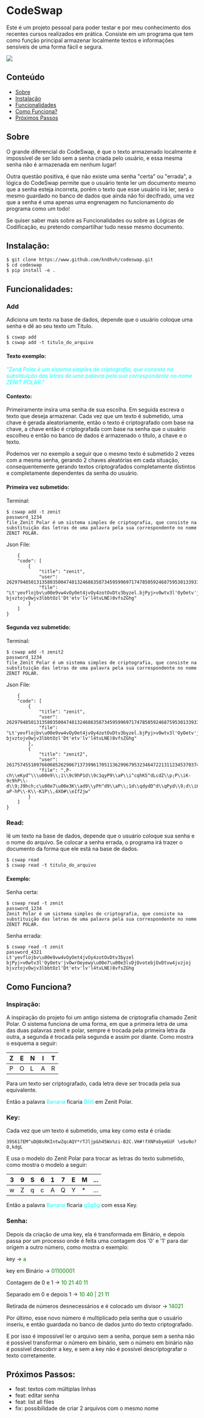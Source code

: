 # CodeSwap

Este é um projeto pessoal para poder testar e por meu conhecimento dos recentes cursos realizados em prática.
Consiste em um programa que tem como função principal armazenar localmente textos e informações sensíveis de uma forma fácil e segura.

![](codeswap-showcase.gif)

## Conteúdo
* [Sobre](#Sobre)
* [Instalação](#Instalação)
* [Funcionalidades](#Funcionalidades)
* [Como Funciona?](#Como-Funciona?)
* [Próximos Passos](#Próximos-Passos)

## Sobre

O grande diferencial do CodeSwap, é que o texto armazenado localmente é impossível de ser lido sem a senha criada pelo usuário, e essa mesma senha não é armazenada em nenhum lugar!


Outra questão positiva, é que não existe uma senha "certa" ou "errada", a lógica do CodeSwap permite que o usuário tente ler um documento mesmo que a senha esteja incorreta, porém o texto que esse usuário irá ler, será o mesmo guardado no banco de dados que ainda não foi decifrado, uma vez que a senha é uma apenas uma engrenagem no funcionamento do programa como um todo!


Se quiser saber mais sobre as Funcionalidades ou sobre as Lógicas de Codificação, eu pretendo compartilhar tudo nesse 
mesmo documento.

## Instalação:

    $ git clone https://www.github.com/kndhvh/codeswap.git
    $ cd codeswap
    $ pip install -e .

## Funcionalidades:
### Add

Adiciona um texto na base de dados, depende que o usuário coloque uma senha e dê ao seu texto um Título.

    $ cswap add
    $ cswap add -t titulo_do_arquivo

#### Texto exemplo:
 
 
<span style="color:cyan">*"Zenit Polar é um sistema simples de criptografia, que consiste na substituição das letras de uma palavra pela sua correspondente no nome ZENIT POLAR."*</span>

#### Contexto:

Primeiramente insira uma senha de sua escolha. Em seguida escreva o texto que deseja armazenar.
Cada vez que um texto é submetido, uma chave é gerada aleatoriamente, então o texto é criptografado com base na chave, a chave então é criptografada com base na senha que o usuário escolheu e então no banco de dados é armazenado o título, a chave e o texto.

Podemos ver no exemplo a seguir que o mesmo texto é submetido 2 vezes com a mesma senha, gerando 2 chaves aleatórias em cada situação,
consequentemente gerando textos criptografados completamente distintos e completamente dependentes da senha do usuário.

#### Primeira vez submetido:

Terminal:

    $ cswap add -t zenit
    password_1234
    file_Zenit Polar é um sistema simples de criptografia, que consiste na substituição das letras de uma palavra pela sua correspondente no nome ZENIT POLAR.

Json File:

        {
        "code": [
            {
                "title": "zenit",
                "user": 262979485013135803500474813246863587345959969717478505924687595301339316512807340426346468772743803575761683854513764250747205931588213829678260361427059235872336795191486371162345610139981254042634757911234636115311111123697923577239486397062511248097588332281434659439210517062380591935915758722266986851111111250553357911111508607191359146346358946744039158685124685111234374,
                "file": "Lt'yevflojbv\u00e9vw4vOyOet4jvOy4zotOvDtv3byzel.bjPyj>v0wtv3l'OyOetv'jvOwrOeyewy\u00e7\u00e3lvDjOvotebjOvDtvw4jvzjoj bjvztojvOwjv3lbbtOzl'Dt'etv'lv'l4tvLNE)8vfsZGhg"
            }
        ]
    }

#### Segunda vez submetido:

Terminal:

    $ cswap add -t zenit2     
    password_1234
    file_Zenit Polar é um sistema simples de criptografia, que consiste na substituição das letras de uma palavra pela sua correspondente no nome ZENIT POLAR.

Json File:

        {
        "code": [
            {
                "title": "zenit",
                "user": 262979485013135803500474813246863587345959969717478505924687595301339316512807340426346468772743803575761683854513764250747205931588213829678260361427059235872336795191486371162345610139981254042634757911234636115311111123697923577239486397062511248097588332281434659439210517062380591935915758722266986851111111250553357911111508607191359146346358946744039158685124685111234374,
                "file": "Lt'yevflojbv\u00e9vw4vOyOet4jvOy4zotOvDtv3byzel.bjPyj>v0wtv3l'OyOetv'jvOwrOeyewy\u00e7\u00e3lvDjOvotebjOvDtvw4jvzjoj bjvztojvOwjv3lbbtOzl'Dt'etv'lv'l4tvLNE)8vfsZGhg"
            },
            {
                "title": "zenit2",
                "user": 2617574551097660685262906713739961705113629967953234647221311234537037477040056111025259822919274012932418299921704240193285824257299963452357821434771758072048220974523574634770279530158742854043747580591911111248245531111248109791123453591586974511234512480853595216057467279103746394471235761155618599137148524685234512369791113579111135914512594527463825482569941819680548374,
                "file": ",P-ch\\eKyd^\\\u00e9\\;1\\9c9hP1d\\9c1qyP9\\aP\\i^cqhKS^dLcdZ\\p;P\\iK-9c9hP\\-d\\9;J9hch;c\u00e7\u00e3K\\ad9\\yPh^d9\\aP\\;1d\\qdydD^d\\qPyd\\9;d\\iK^^P9qK-aP-hP\\-K\\-K1P\\,4XO#\\eIf2jw"
            }
        ]
    }
    
 
### Read:
 
lê um texto na base de dados, depende que o usuário coloque sua senha e o nome do arquivo. Se colocar a senha errada, o programa irá trazer o documento da forma que ele está na base de dados.

    $ cswap read
    $ cswap read -t titulo_do_arquivo
 
#### Exemplo:
 
Senha certa:
    
    $ cswap read -t zenit
    password_1234
    Zenit Polar é um sistema simples de criptografia, que consiste na substituição das letras de uma palavra pela sua correspondente no nome ZENIT POLAR.
 
Senha errada:
    
    $ cswap read -t zenit
    password_4321
    Lt'yevflojbv\u00e9vw4vOyOet4jvOy4zotOvDtv3byzel bjPyj>v0wtv3l'OyOetv'jvOwrOeyewy\u00e7\u00e3lvDjOvotebjOvDtvw4jvzjoj bjvztojvOwjv3lbbtOzl'Dt'etv'lv'l4tvLNE)8vfsZGhg
 
 
 
## Como Funciona?
 
 
### Inspiração:
 
A inspiração do projeto foi um antigo sistema de criptografia chamado Zenit Polar. O sistema funciona de uma forma, em que a primeira letra de uma das duas palavras zenit e polar, sempre é trocada pela primeira letra da outra, a segunda é trocada pela segunda e assim por diante. Como mostra o esquema a seguir:
 
| Z   | E   | N   | I   | T   |
| --- | --- | --- | --- | --- |
| P   | O   | L   | A   | R   |
 
 
Para um texto ser criptografado, cada letra deve ser trocada pela sua equivalente.
 
Então a palavra <span style="color:cyan">Banana</span> ficaria <span style="color:cyan">Bilili</span> em Zenit Polar.
 
### Key:
 
Cada vez que um texto é submetido, uma key como esta é criada:
 
    39S617EM^uD@8sRKIntwZqcAQY*rTJljp&h45Wx%zi-B2C.VH#!fXNPabymGUF \e$v0o?O,kdgL
 
E usa o modelo do Zenit Polar para trocar as letras do texto submetido, como mostra o modelo a seguir:
 
| 3   | 9   | S   | 6   | 1   | 7   | E   | M   | ... |
| --- | --- | --- | --- | --- | --- | --- | --- | --- |
| w   | Z   | q   | c   | A   | Q   | Y   | *   | ... |
 
 
Então a palavra <span style="color:cyan">Banana</span> ficaria <span style="color:cyan"> g5g5g</span> com essa Key.
 
 
### Senha:
 
 
 
Depois da criação de uma key, ela é transformada em Binário, e depois passa por um processo onde é feita uma contagem dos '0' e '1' para dar origem a outro número, como mostra o exemplo:
 
 
key -> <span style="color:green">a</span>
 
key em Binário -> <span style="color:green">01100001</span>
 
Contagem de 0 e 1 ->  <span style="color:green">10 21 40 11</span>
 
Separado em 0 e depois 1 ->  <span style="color:green">10 40 | 21 11</span>
 
Retirada de números desnecessários e é colocado um divisor ->  <span style="color:green">14021</span>
 
 
Por último, esse novo número é multiplicado pela senha que o usuário inseriu, e então guardada no banco de dados junto do texto criptografado.
 
E por isso é impossível ler o arquivo sem a senha, porque sem a senha não é possível transformar o número em binário, sem o número em binário não é possível descobrir a key, e sem a key não é possível descriptografar o texto corretamente.
 
## Próximos Passos:
- feat: textos com múltiplas linhas
- feat: editar senha
- feat: list all files
- fix: possibilidade de criar 2 arquivos com o mesmo nome
 
 
 
 


